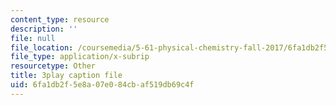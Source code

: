 ```yaml
---
content_type: resource
description: ''
file: null
file_location: /coursemedia/5-61-physical-chemistry-fall-2017/6fa1db2f5e8a07e084cbaf519db69c4f_iSqhxWjkq8.srt
file_type: application/x-subrip
resourcetype: Other
title: 3play caption file
uid: 6fa1db2f-5e8a-07e0-84cb-af519db69c4f
---
```

